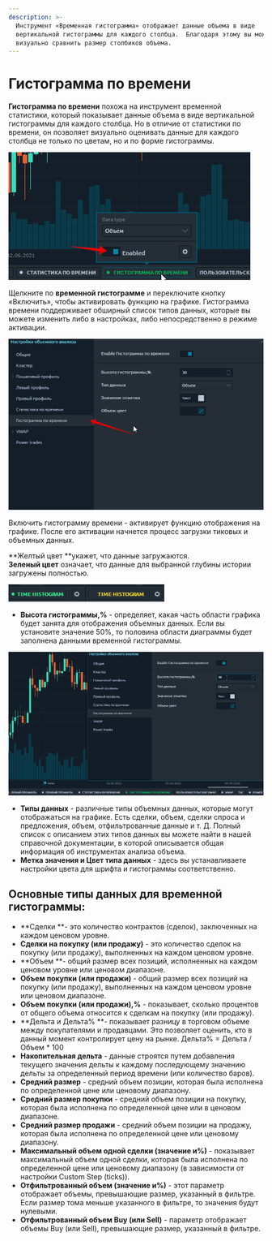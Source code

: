 ```yaml
---
description: >-
  Инструмент «Временная гистограмма» отображает данные объема в виде
  вертикальной гистограммы для каждого столбца.  Благодаря этому вы можете
  визуально сравнить размер столбиков объема.
---
```


# Гистограмма по времени

**Гистограмма по времени** похожа на инструмент временной статистики, который показывает данные объема в виде вертикальной гистограммы для каждого столбца. Но в отличие от статистики по времени, он позволяет визуально оценивать данные для каждого столбца не только по цветам, но и по форме гистограммы.

![](../../.gitbook/assets/gistogramma-pro-vremeni.png)

Щелкните по **временной гистограмме** и переключите кнопку «Включить», чтобы активировать функцию на графике. Гистограмма времени поддерживает обширный список типов данных, которые вы можете изменить либо в настройках, либо непосредственно в режиме активации.

![](../../.gitbook/assets/gistogramma-pro-vremeni-nastroiki.png)

Включить гистограмму времени - активирует функцию отображения на графике. После его активации начнется процесс загрузки тиковых и объемных данных.&#x20;

**Желтый цвет **укажет, что данные загружаются. \
**Зеленый цвет** означает, что данные для выбранной глубины истории загружены полностью.

![Загруженные данные (зеленый цвет);  данные загружаются (желтый цвет)](../../.gitbook/assets/time-histogram-loading-data.gif)

* **Высота гистограммы,%** - определяет, какая часть области графика будет занята для отображения объемных данных. Если вы установите значение 50%, то половина области диаграммы будет заполнена данными временной гистограммы.

![Установите высоту гистограммы времени (%), которая будет заполнять область диаграммы](../../.gitbook/assets/utanovit-vysotu-gistogrammy-po-vremeni.gif)

* **Типы данных** - различные типы объемных данных, которые могут отображаться на графике. Есть сделки, объем, сделки спроса и предложения, объем, отфильтрованные данные и т. Д. Полный список с описанием этих типов данных вы можете найти в нашей справочной документации, в которой описывается общая информация об инструментах анализа объема.
* **Метка значения и Цвет типа данных** - здесь вы устанавливаете настройки цвета для шрифта и гистограммы соответственно.

## Основные типы данных для временной гистограммы:

* **Сделки **- это количество контрактов (сделок), заключенных на каждом ценовом уровне.
* **Сделки на покупку (или продажу)** - это количество сделок на покупку (или продажу), выполненных на каждом ценовом уровне.
* **Объем **- общий размер всех позиций, исполненных на каждом ценовом уровне или ценовом диапазоне.
* **Объем покупки (или продажи)** - общий размер всех позиций на покупку (или продажу), выполненных на каждом ценовом уровне или ценовом диапазоне.
* **Объем покупки (или продажи),%** - показывает, сколько процентов от общего объема относится к сделкам на покупку (или продажу).
* **Дельта и Дельта% **- показывает разницу в торговом объеме между покупателями и продавцами. Это позволяет оценить, кто в данный момент контролирует цену на рынке. Дельта% = Дельта / Объем \* 100
* **Накопительная дельта** - данные строятся путем добавления текущего значения дельты к каждому последующему значению дельты за определенный период времени (или количество баров).
* **Средний размер** - средний объем позиции, которая была исполнена по определенной цене или ценовому диапазону.
* **Средний размер покупки** - средний объем позиции на покупку, которая была исполнена по определенной цене или в ценовом диапазоне.
* **Средний размер продажи** - средний объем позиции на продажу, которая была исполнена по определенной цене или ценовому диапазону.
* **Максимальный объем одной сделки (значение и%)** - показывает максимальный объем одной сделки, которая была исполнена по определенной цене или ценовому диапазону (в зависимости от настройки Custom Step (ticks)).
* **Отфильтрованный объем (значение и%)** - этот параметр отображает объемы, превышающие размер, указанный в фильтре. Если размер тома меньше указанного в фильтре, то значения будут нулевыми.
* **Отфильтрованный объем Buy (или Sell)** - параметр отображает объемы Buy (или Sell), превышающие размер, указанный в фильтре.
